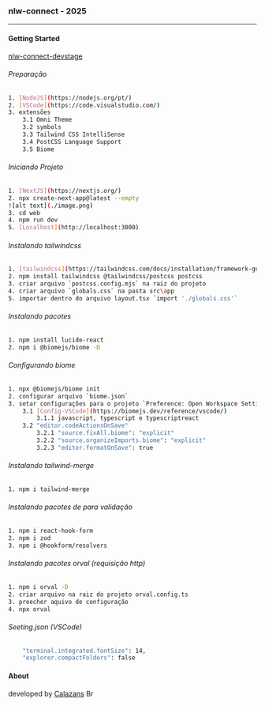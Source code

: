 ### nlw-connect - 2025

---

#### Getting Started

[nlw-connect-devstage](https://www.figma.com/community/file/1471119935944492720/nlw-connect-devstage) 


######  Preparação
```sh
1. [NodeJS](https://nodejs.org/pt/) 
2. [VSCode](https://code.visualstudio.com/) 
3. extensões
    3.1 Omni Theme
    3.2 symbols
    3.3 Tailwind CSS IntelliSense
    3.4 PostCSS Language Support
    3.5 Biome
```

######  Iniciando Projeto
```sh
1. [NextJS](https://nextjs.org/) 
2. npx create-next-app@latest --empty
![alt text](./image.png)
3. cd web
4. npm run dev
5. [Localhost](http://localhost:3000)
```

######  Instalando tailwindcss
```sh
1. [tailwindcss](https://tailwindcss.com/docs/installation/framework-guides/nextjs) 
2. npm install tailwindcss @tailwindcss/postcss postcss
3. criar arquivo `postcss.config.mjs` na raiz do projeto
4. criar arquivo `globals.css` na pasta src\app
5. importar dentro do arquivo layout.tsx `import './globals.css'`
```
######  Instalando pacotes
```sh
1. npm install lucide-react
2. npm i @biomejs/biome -D
```

######  Configurando biome
```sh
1. npx @biomejs/biome init
2. configurar arquivo `biome.json`
3. setar configurações para o projeto `Preference: Open Workspace Settings (JSON)`
    3.1 [Config-VSCode](https://biomejs.dev/reference/vscode/) 
        3.1.1 javascript, typescript e typescriptreact 
    3.2 "editor.codeActionsOnSave"
        3.2.1 "source.fixAll.biome": "explicit"
        3.2.2 "source.organizeImports.biome": "explicit"
        3.2.3 "editor.formatOnSave": true
```

######  Instalando tailwind-merge
```sh
1. npm i tailwind-merge
```

######  Instalando pacotes de para validação
```sh
1. npm i react-hook-form
2. npm i zod 
3. npm i @hookform/resolvers
```

######  Instalando pacotes orval (requisição http)
```sh
1. npm i orval -D
2. criar arquivo na raiz do projeto orval.config.ts
3. preecher aquivo de configuração
4. npx orval
```

######  Seeting.json (VSCode)
```sh
    "terminal.integrated.fontSize": 14,
    "explorer.compactFolders": false
```

#### About

developed by [Calazans](https://rcalazansn.azurewebsites.net) <img alt="Brasil" src="https://user-images.githubusercontent.com/5068797/161345649-c7184fdc-2bc3-42a9-8fb6-6ffee9c8f9c2.png" width="20" height="14" /> 



